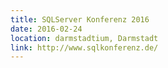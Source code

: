 ```yaml
---
title: SQLServer Konferenz 2016
date: 2016-02-24
location: darmstadtium, Darmstadt
link: http://www.sqlkonferenz.de/
---
```

